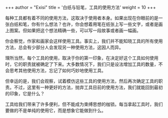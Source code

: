 +++
author = "Exisi"
title = '白纸与铅笔，工具的使用方法'
weight = 10
+++

每种工具都有着不同的使用方法，这取决于使用者本身。如果出现在你眼前的是一张白纸和笔，你有什么想法？也许，你会想着用笔在纸张上写一些文字，或者是画上图案。但如果把这个想法精确一些，可以写一段故事或者画一幅画。

你会察觉，作家和画家会这样使用工具。事实上，我们并不能知晓工具的所有使用方法，总会有少部分人会发现另一种使用方法，这因人而异。

理所当然，每个工具的使用，取决于你的第一印象，在决定好这个工具如何使用时，它的职责就被确定了下来。大多数情况下，我们只是设法增加工具的数量，不会思考其他使用方法，忘记了如何巧妙地使用工具。

但幸运的是，我们会观察，试着模仿这些工具的使用方法，然后再次确定工具的职责。不过，这里有一种更好的方法，抛弃工具目前的使用方法，我们就能回到最初的印象，它是什么？

工具给我们带来了许多便利，但不能成为束缚思想的枷锁。每当拿起工具时，我们要做的不是单纯的使用它，而是想象它能做到什么。
